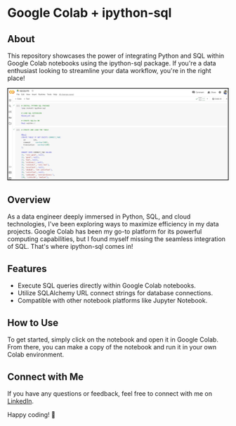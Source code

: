 # Google Colab + ipython-sql

## About
This repository showcases the power of integrating Python and SQL within Google Colab notebooks using the ipython-sql package. If you're a data enthusiast looking to streamline your data workflow, you're in the right place!

![Google Colab with SQL](sql-colab.jpg)

## Overview
As a data engineer deeply immersed in Python, SQL, and cloud technologies, I've been exploring ways to maximize efficiency in my data projects. Google Colab has been my go-to platform for its powerful computing capabilities, but I found myself missing the seamless integration of SQL. That's where ipython-sql comes in!

## Features
- Execute SQL queries directly within Google Colab notebooks.
- Utilize SQLAlchemy URL connect strings for database connections.
- Compatible with other notebook platforms like Jupyter Notebook.

## How to Use
To get started, simply click on the notebook and open it in Google Colab. From there, you can make a copy of the notebook and run it in your own Colab environment.

## Connect with Me
If you have any questions or feedback, feel free to connect with me on [LinkedIn](https://www.linkedin.com/in/vighc).

Happy coding! 🚀
